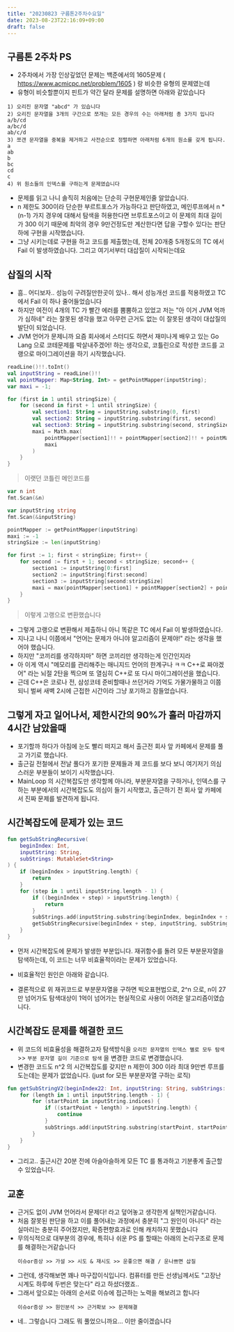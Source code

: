 ```yaml
---
title: "20230823 구름톤2주차수요일"
date: 2023-08-23T22:16:09+09:00
draft: false
---
```



## 구름톤 2주차 PS 

- 2주차에서 가장 인상깊었던 문제는 백준에서의 1605문제 ( https://www.acmicpc.net/problem/1605 ) 랑 비슷한 유형의 문제였는데
- 유형이 비슷할뿐이지 핀트가 약간 달라 문제를 설명하면 아래와 같았습니다

```
1) 오리진 문자열 "abcd" 가 있습니다
2) 오리진 문자열을 3개의 구간으로 쪼개는 모든 경우의 수는 아래처럼 총 3가지 입니다
a/b/cd
a/bc/d
ab/c/d
3) 쪼갠 문자열을 중복을 제거하고 사전순으로 정렬하면 아래처럼 6개의 원소를 갖게 됩니다.
a 
ab
b
bc
cd
c
4) 위 원소들의 인덱스를 구하는게 문제였습니다
```


- 문제를 읽고 나니 솔직히 처음에는 단순히 구현문제인줄 알았습니다.
- n 제한도 300이라  단순한 부르트포스가 가능하다고 판단하였고, 메인루프에서  n * (n-1) 가지 경우에 대해서 탐색을 허용한다면 브루트포스이고 이 문제의 최대 길이가 300 이기 때문에 최악의 경우 9만건정도만 계산한다면 답을 구할수 있다는 판단하에 구현을 시작했습니다.
- 그냥 시키는데로 구현을 하고 코드를 제출했는데, 전체 20개중 5개정도의 TC 에서 Fail 이 발생하였습니다. 그리고 여기서부터 대삽질이 시작되는데요

## 삽질의 시작

- 흠.. 어디보자.. 성능이 구려질만한곳이 있나..  해서 성능개선 코드를 적용하였고 TC 에서 Fail 이 하나 줄어들었습니다
- 하지만 여전이 4개의 TC 가 빨간 에러를 뿜뿜하고 있었고 저는 "아 이거 JVM 억까가 심하네" 라는 잘못된 생각을 했고 아무런 근거도 없는 이 잘못된 생각이 대삽질의 발단이 되었습니다.
- JVM 언어가 문제니까 요즘 회사에서 스터디도 하면서 재미나게 배우고 있는 Go Lang 으로 코테문제를 박살내주겠어! 하는 생각으로, 코틀린으로 작성한 코드를 고랭으로 마이그레이션을 하기 시작했습니다.

```kotlin
readLine()!!.toInt()
val inputString = readLine()!!
val pointMapper: Map<String, Int> = getPointMapper(inputString);
var maxi = -1;

for (first in 1 until stringSize) {
    for (second in first + 1 until stringSize) {
        val section1: String = inputString.substring(0, first)
        val section2: String = inputString.substring(first, second)
        val section3: String = inputString.substring(second, stringSize)
        maxi = Math.max(
            pointMapper[section1]!! + pointMapper[section2]!! + pointMapper[section3]!!,
            maxi
        )
    }
}
```

> 이랫던 코틀린 메인코드를

```go
var n int
fmt.Scan(&n)

var inputString string
fmt.Scan(&inputString)

pointMapper := getPointMapper(inputString)
maxi := -1
stringSize := len(inputString)

for first := 1; first < stringSize; first++ {
    for second := first + 1; second < stringSize; second++ {
        section1 := inputString[0:first]
        section2 := inputString[first:second]
        section3 := inputString[second:stringSize]
        maxi = max(pointMapper[section1] + pointMapper[section2] + pointMapper[section3], maxi)
    }
}
```
> 이렇게 고랭으로 변환했습니다

- 그렇게 고랭으로 변환해서 제출하니 아니 똑같은 TC 에서 Fail 이 발생하였습니다.
- 지나고 나니 이쯤에서 "언어는 문제가 아니야 알고리즘이 문제야!" 라는 생각을 했어야 했습니다.
- 하지만 "코끼리를 생각하지마" 하면 코끼리만 생각하는게 인간인지라 
- 아 이게 역시 "메모리를 관리해주는 매니지드 언어의 한계구나 ㅋㅋ C++로 짜야겠어" 라는 뇌절 2탄을 찍으며 또 열심히 C++로 또 다시 마이그레이션을 했습니다.
- 근데 C++은 코로나 전, 삼성코테 준비할때나 쓰던거라 기억도  가물가물하고 이쯤 되니 벌써 새벽 2시에 근접한 시간이라 그냥 포기하고 잠들었습니다.



## 그렇게 자고 일어나서, 제한시간의 90%가 흘러 마감까지 4시간 남았을때
- 포기할까 하다가 아침에 눈도 빨리 떠지고 해서 출근전 회사 앞 카페에서 문제를 풀고 가기로 했습니다.
- 출근길 전철에서 전날 풀다가 포기한 문제들과 제 코드를 보다 보니 여기저기 의심스러운 부분들이 보이기 시작했습니다. 
- MainLoop 의 시간복잡도만 생각할께 아니라, 부분문자열을 구하거나, 인덱스를 구하는 부분에서의 시간복잡도도 의심이 들기 시작했고, 출근하기 전 회사 앞 카페에서 진짜 문제를 발견하게 됩니다.

## 시간복잡도에 문제가 있는 코드

```kotlin
fun getSubStringRecursive(
    beginIndex: Int,
    inputString: String,
    subStrings: MutableSet<String>
) {
    if (beginIndex > inputString.length) {
        return
    }
    for (step in 1 until inputString.length - 1) {
        if ((beginIndex + step) > inputString.length) {
            return
        }
        subStrings.add(inputString.substring(beginIndex, beginIndex + step))
        getSubStringRecursive(beginIndex + step, inputString, subStrings)
    }
}
```
- 먼저 시간복잡도에 문제가 발생한 부분입니다. 재귀함수를 돌려 모든 부분문자열을 탐색하는데, 이 코드는 너무 비효율적이라는 문제가 있었습니다. 
- 비효율적인 원인은 아래와 같습니다.

- 결론적으로 위 재귀코드로 부분문자열을 구하면 빅오표현법으로, 2^n 으로, n이 27만 넘어가도 탐색대상이 1억이 넘어가는 현실적으로 사용이 어려운 알고리즘이였습니다.


## 시간복잡도 문제를 해결한 코드

- 위 코드의 비효율성을 해결하고자 탐색방식을 `오리진 문자열의 인덱스 별로 모두 탐색` >> `부분 문자열 길이 기준으로 탐색` 을 변경한 코드로 변경했습니다.
- 변경한 코드도 n^2 의 시간복잡도를 갖지만 n 제한이 300 이라 최대 9만번 루프를 도는데는 문제가 없었습니다. (just for 모든 부분문자열 구하는 로직)

```kotlin
fun getSubStringV2(beginIndex22: Int, inputString: String, subStrings: MutableSet<String>) {
    for (length in 1 until inputString.length - 1) {
        for (startPoint in inputString.indices) {
            if ((startPoint + length) > inputString.length) {
                continue
            }
            subStrings.add(inputString.substring(startPoint, startPoint + length))
        }
    }
}
```

- 그리고.. 출근시간 20분 전에 아슬아슬하게 모든 TC 를 통과하고 기분좋게 출근할수 있었습니다. 


## 교훈
- 근거도 없이 JVM 언어라서 문제다! 라고 덮어놓고 생각한게 실책인거같습니다.
- 처음 잘못된 판단을 하고 이를 풀어내는 과정에서 충분히 "그 원인이 아니다" 라는 실마리는 충분히 주어졌지만, 확증편향효과로 인해 캐치하지 못했습니다
- 무의식적으로 대부분의 경우에, 특히나 쉬운 PS 를 할때는 아래의 논리구조로 문제를 해결하는거같습니다
    ```
    이슈or증상 >> 가설 >> 시도 & 재시도 >> 운좋으면 해결 / 운나쁘면 삽질
    ```
- 그런데, 생각해보면 꽤나 마구잡이식입니다. 컴퓨터를 만든 선생님께서도 "고장난 시계도 하루에 두번은 맞는다" 라고 하셨더랬죠.. 
- 그래서 앞으로는 아래의 순서로 이슈에 접근하는 노력을 해보려고 합니다
    ```
    이슈or증상 >> 원인분석 >> 근거확보 >> 문제해결 
    ```
- 네.. 그렇습니다 그래도 뭐 풀었으니까요... 이만 줄이겠습니다
